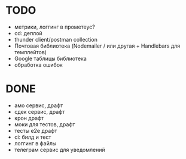 # TODO

- метрики, логгинг в прометеус?
- cd: деплой
- thunder client/postman collection
- Почтовая библиотека (Nodemailer / или другая + Handlebars для темплейтов)
- Google таблицы библиотека
- обработка ошибок

# DONE

- амо сервис, драфт
- сдек сервис, драфт
- крон драфт
- моки для тестов, драфт
- тесты е2е драфт
- ci: билд и тест
- логгинг в файлы
- телеграм сервис для уведомлений
